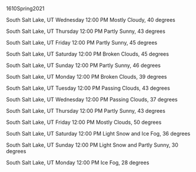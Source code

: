 1610Spring2021

South Salt Lake, UT
Wednesday 12:00 PM
Mostly Cloudy, 40 degrees

South Salt Lake, UT
Thursday 12:00 PM
Partly Sunny, 43 degrees

South Salt Lake, UT
Friday 12:00 PM
Partly Sunny, 45 degrees

South Salt Lake, UT
Saturday 12:00 PM
Broken Clouds, 45 degrees

South Salt Lake, UT
Sunday 12:00 PM
Partly Sunny, 46 degrees

South Salt Lake, UT
Monday 12:00 PM
Broken Clouds, 39 degrees

South Salt Lake, UT
Tuesday 12:00 PM
Passing Clouds, 43 degrees

South Salt Lake, UT
Wednesday 12:00 PM
Passing Clouds, 37 degrees

South Salt Lake, UT
Thursday 12:00 PM
Partly Sunny, 43 degrees

South Salt Lake, UT
Friday 12:00 PM
Mostly Clouds, 50 degrees

South Salt Lake, UT
Saturday 12:00 PM
Light Snow and Ice Fog, 36 degrees

South Salt Lake, UT
Sunday 12:00 PM
Light Snow and Partly Sunny, 30 degrees

South Salt Lake, UT
Monday 12:00 PM
Ice Fog, 28 degrees